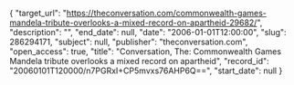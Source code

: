 {
  "target_url": "https://theconversation.com/commonwealth-games-mandela-tribute-overlooks-a-mixed-record-on-apartheid-29682/", 
  "description": "", 
  "end_date": null, 
  "date": "2006-01-01T12:00:00", 
  "slug": 286294171, 
  "subject": null, 
  "publisher": "theconversation.com", 
  "open_access": true, 
  "title": "Conversation, The: Commonwealth Games Mandela tribute overlooks a mixed record on apartheid", 
  "record_id": "20060101T120000/n7PGRxI+CP5mvxs76AHP6Q==", 
  "start_date": null
}

